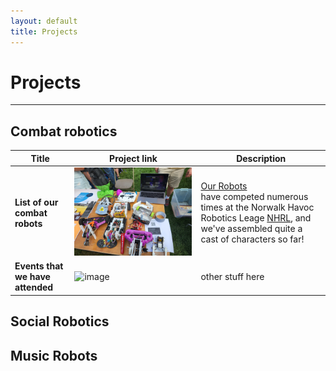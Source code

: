 ```yaml
---
layout: default
title: Projects
---
```

# Projects
---

## Combat robotics

|**Title**|**Project link** | **Description** |
| --- | --- | --- |
| **List of our combat robots** | [<kbd><img src="images/club_fair.jpg"></kbd>](/projects/our_robots) | [Our Robots](/projects/our_robots) <br /> have competed numerous times at the Norwalk Havoc Robotics Leage [NHRL](https://www.nhrl.io/), and we've assembled quite a cast of characters so far! |
| **Events that we have attended** | ![image](https://user-images.githubusercontent.com/120080301/206375467-4623c546-d600-4dcf-914d-f4bb9f6c2b6f.png) | other stuff here |


## Social Robotics

## Music Robots
